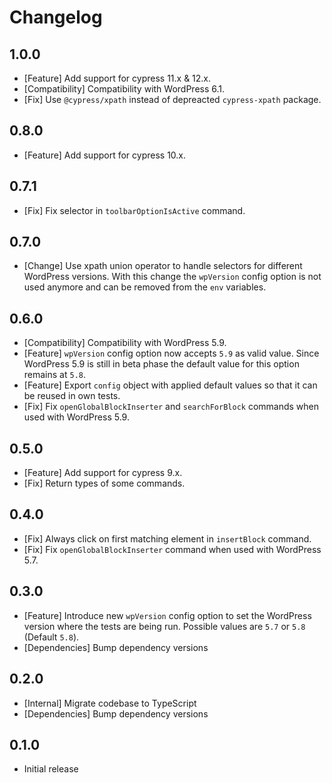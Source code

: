 # Changelog

## 1.0.0

* [Feature] Add support for cypress 11.x & 12.x.
* [Compatibility] Compatibility with WordPress 6.1.
* [Fix] Use `@cypress/xpath` instead of depreacted `cypress-xpath` package.

## 0.8.0

* [Feature] Add support for cypress 10.x.

## 0.7.1

* [Fix] Fix selector in `toolbarOptionIsActive` command.

## 0.7.0

* [Change] Use xpath union operator to handle selectors for different WordPress versions. With this change the `wpVersion` config option is not used anymore and can be removed from the `env` variables.

## 0.6.0

* [Compatibility] Compatibility with WordPress 5.9.
* [Feature] `wpVersion` config option now accepts `5.9` as valid value. Since WordPress 5.9 is still in beta phase the default value for this option remains at `5.8`.
* [Feature] Export `config` object with applied default values so that it can be reused in own tests.
* [Fix] Fix `openGlobalBlockInserter` and `searchForBlock` commands when used with WordPress 5.9.

## 0.5.0

* [Feature] Add support for cypress 9.x.
* [Fix] Return types of some commands.

## 0.4.0

* [Fix] Always click on first matching element in `insertBlock` command.
* [Fix] Fix `openGlobalBlockInserter` command when used with WordPress 5.7.

## 0.3.0

* [Feature] Introduce new `wpVersion` config option to set the WordPress version where the tests are being run. Possible values are `5.7` or `5.8` (Default `5.8`).
* [Dependencies] Bump dependency versions

## 0.2.0

* [Internal] Migrate codebase to TypeScript
* [Dependencies] Bump dependency versions

## 0.1.0

* Initial release

